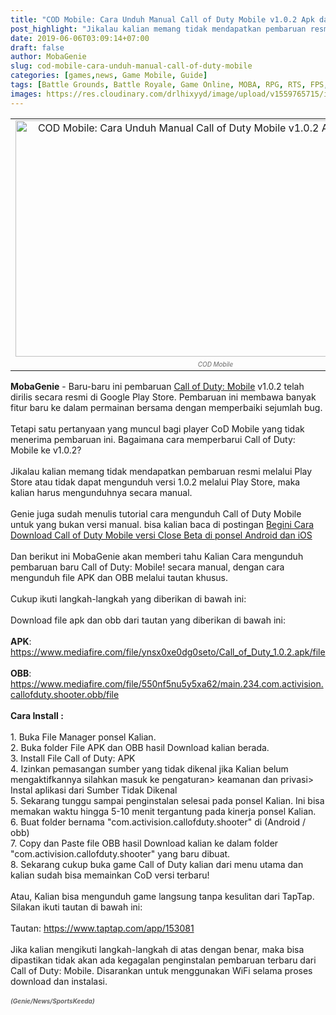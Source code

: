 ```yaml
---
title: "COD Mobile: Cara Unduh Manual Call of Duty Mobile v1.0.2 Apk dan File OBB"
post_highlight: "Jikalau kalian memang tidak mendapatkan pembaruan resmi melalui Play Store atau tidak dapat mengunduh versi 1.0.2 melalui Play Store, maka kalian harus mengunduhnya secara manual."
date: 2019-06-06T03:09:14+07:00
draft: false
author: MobaGenie
slug: cod-mobile-cara-unduh-manual-call-of-duty-mobile
categories: [games,news, Game Mobile, Guide]
tags: [Battle Grounds, Battle Royale, Game Online, MOBA, RPG, RTS, FPS, Call of Duty, Call of Duty Mobile, Call of Duty, game, online, multiplayer, Close Beta, Guide, Call of Duty Mobile]
images: https://res.cloudinary.com/drlhixyyd/image/upload/v1559765715/img/mobagenie/Call-of-Duty-Mobile-Update-1135945.webp
---
```


<table align="center" cellpadding="0" cellspacing="0" class="tr-caption-container" style="margin-left: auto; margin-right: auto; text-align: center;"><tbody>
<tr><td style="text-align: center;"><img alt="COD Mobile: Cara Unduh Manual Call of Duty Mobile v1.0.2 Apk dan File OBB"    height="378" src="https://res.cloudinary.com/drlhixyyd/image/upload/v1559765715/img/mobagenie/Call-of-Duty-Mobile-Update-1135945.webp" title="" width="640" /></td></tr>
<tr><td class="tr-caption" style="text-align: center;"><i><span style="color: #666666; font-size: x-small;">COD Mobile</span></i></td></tr>
</tbody></table>
<b>MobaGenie</b> - Baru-baru ini pembaruan <a href="/tags/call-of-duty-mobile">Call of Duty: Mobile</a> v1.0.2 telah dirilis secara resmi di Google Play Store. Pembaruan ini membawa banyak fitur baru ke dalam permainan bersama dengan memperbaiki sejumlah bug.<br />
<br />
Tetapi satu pertanyaan yang muncul bagi player CoD Mobile yang tidak menerima pembaruan ini. Bagaimana cara memperbarui Call of Duty: Mobile ke v1.0.2?<br />
<br />
Jikalau kalian memang tidak mendapatkan pembaruan resmi melalui Play Store atau tidak dapat mengunduh versi 1.0.2 melalui Play Store, maka kalian harus mengunduhnya secara manual.<br />
<br />
Genie juga sudah menulis tutorial cara mengunduh Call of Duty Mobile untuk yang bukan versi manual. bisa kalian baca di postingan&nbsp;<a href="/begini-cara-download-call-of-duty-mobile-versi-cl/">Begini Cara Download Call of Duty Mobile versi Close Beta di ponsel Android dan iOS</a><br />
<br />
Dan berikut ini MobaGenie akan memberi tahu Kalian Cara mengunduh pembaruan baru Call of Duty: Mobile! secara manual, dengan cara mengunduh file APK dan OBB melalui tautan khusus.<br />
<br />
Cukup ikuti langkah-langkah yang diberikan di bawah ini:<br />
<br />
Download file apk dan obb dari tautan yang diberikan di bawah ini:<br />
<br />
<b>APK</b>: <a href="https://www.mediafire.com/file/ynsx0xe0dg0seto/Call_of_Duty_1.0.2.apk/file" rel="nofollow" target="_blank">https://www.mediafire.com/file/ynsx0xe0dg0seto/Call_of_Duty_1.0.2.apk/file</a><br />
<br />
<b>OBB</b>: <a href="https://www.mediafire.com/file/550nf5nu5y5xa62/main.234.com.activision.callofduty.shooter.obb/file" rel="nofollow" target="_blank">https://www.mediafire.com/file/550nf5nu5y5xa62/main.234.com.activision.callofduty.shooter.obb/file</a><br />
<br />
<b>Cara Install :</b><br />
<br />
1. Buka File Manager ponsel Kalian.<br />
2. Buka folder File APK dan OBB hasil Download kalian berada.<br />
3. Install File Call of Duty: APK<br />
4. Izinkan pemasangan sumber yang tidak dikenal jika Kalian belum mengaktifkannya silahkan masuk ke pengaturan&gt; keamanan dan privasi&gt; Instal aplikasi dari Sumber Tidak Dikenal<br />
5. Sekarang tunggu sampai penginstalan selesai pada ponsel Kalian. Ini bisa memakan waktu hingga 5-10 menit tergantung pada kinerja ponsel Kalian.<br />
6. Buat folder bernama "com.activision.callofduty.shooter" di (Android / obb)<br />
7. Copy dan Paste file OBB hasil Download kalian ke dalam folder "com.activision.callofduty.shooter" yang baru dibuat.<br />
8. Sekarang cukup buka game Call of Duty kalian dari menu utama dan kalian sudah bisa memainkan CoD versi terbaru!<br />
<br />
Atau, Kalian bisa mengunduh game langsung tanpa kesulitan dari TapTap. Silakan ikuti tautan di bawah ini:<br />
<br />
Tautan: <a href="https://www.taptap.com/app/153081" rel="nofollow" target="_blank">https://www.taptap.com/app/153081</a><br />
<br />
Jika kalian mengikuti langkah-langkah di atas dengan benar, maka bisa dipastikan tidak akan ada kegagalan penginstalan pembaruan terbaru dari Call of Duty: Mobile. Disarankan untuk menggunakan WiFi selama proses download dan instalasi.<br />
<br />
<i><b><span style="color: #666666; font-size: x-small;">(Genie/News/SportsKeeda)</span></b></i>